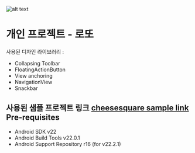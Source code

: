 ![alt text](https://github.com/soulduse/android-lotto-project/tree/master/art)

개인 프로젝트 - 로또
===================================
사용된 디자인 라이브러리 : 

- Collapsing Toolbar
- FloatingActionButton
- View anchoring
- NavigationView
- Snackbar

사용된 샘플 프로젝트 링크
[cheesesquare sample link](https://github.com/chrisbanes/cheesesquare)
Pre-requisites
--------------

- Android SDK v22
- Android Build Tools v22.0.1
- Android Support Repository r16 (for v22.2.1)


